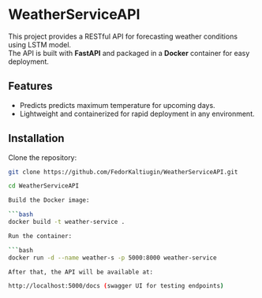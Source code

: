 # WeatherServiceAPI

This project provides a RESTful API for forecasting weather conditions using LSTM model.  
The API is built with **FastAPI** and packaged in a **Docker** container for easy deployment.

## Features

- Predicts predicts maximum temperature for upcoming days.
- Lightweight and containerized for rapid deployment in any environment.

## Installation

Clone the repository:

```bash
git clone https://github.com/FedorKaltiugin/WeatherServiceAPI.git

cd WeatherServiceAPI

Build the Docker image:

```bash
docker build -t weather-service .

Run the container:

```bash
docker run -d --name weather-s -p 5000:8000 weather-service

After that, the API will be available at:

http://localhost:5000/docs (swagger UI for testing endpoints)
